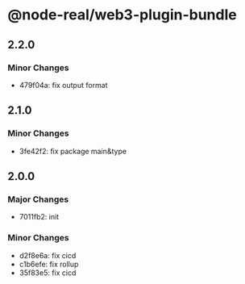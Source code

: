 # @node-real/web3-plugin-bundle

## 2.2.0

### Minor Changes

- 479f04a: fix output format

## 2.1.0

### Minor Changes

- 3fe42f2: fix package main&type

## 2.0.0

### Major Changes

- 7011fb2: init

### Minor Changes

- d2f8e6a: fix cicd
- c1b6efe: fix rollup
- 35f83e5: fix cicd
